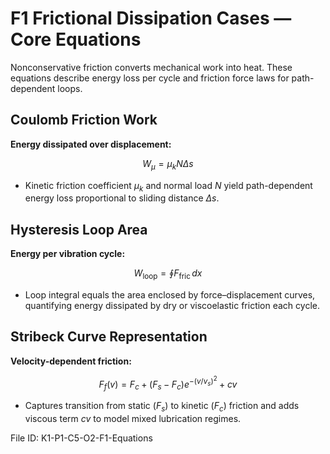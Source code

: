 # F1 Frictional Dissipation Cases — Core Equations

Nonconservative friction converts mechanical work into heat. These equations describe energy loss per cycle and friction force laws for path-dependent loops.

## Coulomb Friction Work
**Energy dissipated over displacement:**

$$W_{\mu} = \mu_{k} N \Delta s$$

- Kinetic friction coefficient $\mu_{k}$ and normal load $N$ yield path-dependent energy loss proportional to sliding distance $\Delta s$.

## Hysteresis Loop Area
**Energy per vibration cycle:**

$$W_{\text{loop}} = \oint F_{\text{fric}} \, dx$$

- Loop integral equals the area enclosed by force–displacement curves, quantifying energy dissipated by dry or viscoelastic friction each cycle.

## Stribeck Curve Representation
**Velocity-dependent friction:**

$$F_{f}(v) = F_{c} + (F_{s} - F_{c}) e^{-(v/v_{s})^{2}} + c v$$

- Captures transition from static ($F_{s}$) to kinetic ($F_{c}$) friction and adds viscous term $c v$ to model mixed lubrication regimes.

File ID: K1-P1-C5-O2-F1-Equations
